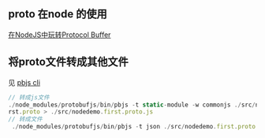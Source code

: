 ## proto 在node 的使用

[在NodeJS中玩转Protocol Buffer](https://imweb.io/topic/570130a306f2400432c1396c)

## 将proto文件转成其他文件

见 [pbjs cli](https://github.com/protobufjs/protobuf.js#command-line)

```js
// 转成js文件
./node_modules/protobufjs/bin/pbjs -t static-module -w commonjs ./src/nodedemo.fi
rst.proto > ./src/nodedemo.first.proto.js
// 转成文件
 ./node_modules/protobufjs/bin/pbjs -t json ./src/nodedemo.first.proto > ./src/nodedemo.first.proto.json
```